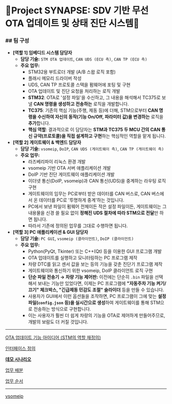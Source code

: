 # 🚀Project SYNAPSE: SDV 기반 무선 OTA 업데이트 및 상태 진단 시스템🚀

### **## 팀 구성**

- **[역할 1] 임베디드 시스템 담당자**
    - **담당 기술:** `STM OTA 업데이트`, `CAN UDS (ECU 측)`, `CAN TP (ECU 측)`
    - **주요 업무:**
        - STM32용 부트로더 개발 (A/B 스왑 로직 포함)
        - 플래시 메모리 드라이버 작성
        - UDS, CAN TP 프로토콜 스택을 펌웨어에 포팅 및 구현
        - OTA 업데이트 및 진단 요청을 처리하는 로직 개발
        - **STM32**: OTA로 '설정 파일'을 수신하고, 그 내용을 해석해서 TC375로 보낼 **CAN 명령을 생성하고 전송하는** 로직을 개발합니다.
        - **TC375**: 기존의 핵심 기능(주행, 제동 등)에 더해, STM으로부터 **CAN 명령을 수신하여 자신의 동작(기능 On/Off, 파라미터 값)을 변경하는** 로직을 **추가**합니다.
        - **핵심 역할**: 결과적으로 이 담당자는 **STM과 TC375 두 MCU 간의 CAN 통신 규약(프로토콜)을 직접 설계하고 구현**하는 핵심적인 역할을 맡게 됩니다.
- **[역할 2] 게이트웨이 & 백엔드 담당자**
    - **담당 기술:** `vsomeip`, `DoIP`, `CAN UDS (게이트웨이 측)`, `CAN TP (게이트웨이 측)`
    - **주요 업무:**
        - 라즈베리파이 리눅스 환경 개발
        - vsomeip 기반 OTA 서버 애플리케이션 개발
        - DoIP 기반 진단 게이트웨이 애플리케이션 개발
        - 이더넷 통신(DoIP, vsomeip)과 CAN 통신(UDS)을 중계하는 라우팅 로직 구현
        - 게이트웨이의 임무는 PC로부터 받은 데이터를 CAN 버스로, CAN 버스에서 온 데이터를 PC로 '투명하게 중계'하는 것입니다.
        - PC에서 보낸 파일이 펌웨어 전체이든 작은 설정 파일이든, 게이트웨이는 그 내용물을 신경 쓸 필요 없이 **정해진 UDS 절차에 따라 STM으로 전달**만 하면 됩니다.
        - 따라서 기존에 정의된 업무를 그대로 수행하면 됩니다.
- **[역할 3] PC 애플리케이션 & GUI 담당자**
    - **담당 기술:** `PC GUI`, `vsomeip (클라이언트)`, `DoIP (클라이언트)`
    - **주요 업무:**
        - Python(PyQt, Tkinter) 또는 C++(Qt) 등을 이용한 GUI 프로그램 개발
        - OTA 업데이트를 실행하고 모니터링하는 PC 프로그램 제작
        - 차량 DTC를 읽고 센서 값을 보는 등의 기능을 갖춘 진단기 프로그램 제작
        - 게이트웨이와 통신하기 위한 vsomeip, DoIP 클라이언트 로직 구현
        - **단순 파일 전송기 → 차량 기능 제어판:** 이전에는 단순히 `.bin` 파일을 선택해서 보내는 기능만 있었다면, 이제는 PC 프로그램에 **"자동주차 기능 켜기/끄기" 체크박스, "긴급제동 민감도 조절" 슬라이더** 등을 만들 수 있습니다.
        - 사용자가 GUI에서 이런 옵션들을 조작하면, PC 프로그램이 그에 맞는 **설정 파일(`config.json` 등)을 실시간으로 생성**하여 게이트웨이를 통해 STM으로 전송하는 방식으로 구현합니다.
        - 이는 사용자가 훨씬 더 쉽게 차량의 기능을 OTA로 제어하게 만들어주므로, 개발의 보람도 더 커질 것입니다.

---

[OTA 업데이트 기능 아이디어 (STM의 역할 재정의)](https://www.notion.so/OTA-STM-27ebbe43c24780aea613f4ebfcb4fc32?pvs=21)

[인터페이스 정의](https://www.notion.so/27ebbe43c2478056aa55fb6cc04c0941?pvs=21)

[**데모 시나리오**](https://www.notion.so/27ebbe43c2478058a952ff0d8df5870d?pvs=21)

[업무 배분](https://www.notion.so/27ebbe43c24780f9a0abd8ea894c197f?pvs=21)

[업무 순서](https://www.notion.so/27ebbe43c24780468d7aed4f358b3692?pvs=21)

---

[vsomeip](https://www.notion.so/vsomeip-27ebbe43c24780888241e4a876203708?pvs=21)
